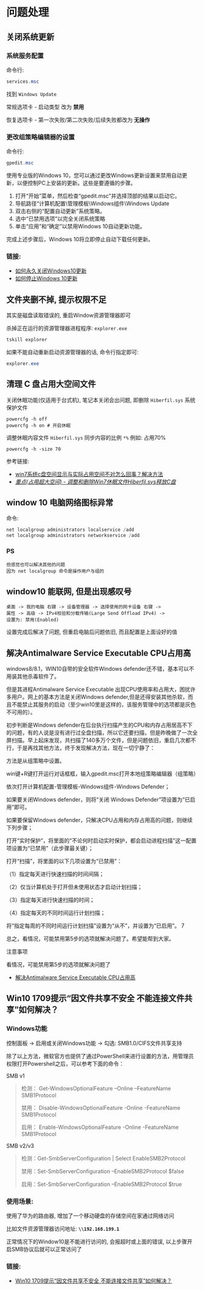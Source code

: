 # 问题处理

## 关闭系统更新

### 系统服务配置

命令行:

```powershell
services.msc
```

找到 `Windows Update`

常规选项卡 - 启动类型 改为 **禁用**

恢复选项卡 - 第一次失败/第二次失败/后续失败都改为 **无操作**

### 更改组策略编辑器的设置

命令行:

```powershell
gpedit.msc
```

使用专业版的Windows 10，您可以通过更改Windows更新设置来禁用自动更新，以便控制PC上安装的更新。这些是要遵循的步骤。

1. 打开“开始”菜单，然后检查“gpedit.msc”并选择顶部的结果以启动它。
2. 导航路径“计算机配置\管理模板\Windows组件\Windows Update
3. 双击右侧的“配置自动更新”系统策略。
4. 选中“已禁用选项”以完全关闭系统策略
5. 单击“应用”和“确定”以禁用Windows 10自动更新功能。

完成上述步骤后，Windows 10将立即停止自动下载任何更新。

### 链接:

* [如何永久关闭Windows10更新](https://jingyan.baidu.com/article/75ab0bcbb22d0bd6864db21e.html)
* [如何停止Windows 10更新](https://www.diyihuifu.com/how-to-stop-windows-10-update.html)

## 文件夹删不掉, 提示权限不足

其实是磁盘读取错误的, 重启Window资源管理器即可

杀掉正在运行的资源管理器进程程序: `explorer.exe`

```powershell
tskill explorer
```

如果不能自动重新启动资源管理器的话, 命令行指定即可:

```powershell
explorer.exe
```

## 清理 C 盘占用大空间文件
关闭休眠功能(仅适用于台式机), 笔记本关闭会出问题, 即删除 `Hiberfil.sys` 系统保护文件

    powercfg -h off
    powercfg -h on # 开启休眠

调整休眠内容文件 `Hiberfil.sys` 同步内容的比例 `*%` 例如: 占用70%

    powercfg -h -size 70

参考链接:
* [win7系统c盘空间显示与实际占用空间不对怎么回事？解决方法](http://www.xitongcheng.com/jiaocheng/win7_article_29079.html)
* [*重点(占用超大空间) - 调整和删除Win7休眠文件Hiberfil.sys释放C盘*](https://jingyan.baidu.com/article/f3ad7d0fc0992e09c2345b51.html)


## window 10 电脑网络图标异常

命令:
```powershell
net localgroup administrators localservice /add
net localgroup administrators networkservice /add
```

### PS
    但感觉也可以解决其他的问题
    因为 net localgroup 命令是操作用户与组的

## window10 能联网, 但是出现感叹号
    桌面 -> 我的电脑 右键 -> 设备管理器 -> 选择使用的网卡设备 右键 ->
    属性 -> 高级 -> IPv4校验和分载传输(Large Send Offload IPv4) ->
    设置为: 禁用(Enabled)

设置完成后解决了问题, 但重启电脑后问题依旧, 而且配置是上面设好的值

## 解决Antimalware Service Executable CPU占用高
windows8/8.1，WIN10自带的安全软件Windows defender还不错，基本可以不用装其他杀毒软件了。

但是其进程Antimalware Service Executable 出现CPU使用率和占用大，困扰许多用户。网上的基本方法是关闭Windows defender,但是还得安装其他杀软，而且不能禁止其服务的启动（至少win10里是这样的，该服务管理中的选项都是灰色不可用的）。

初步判断是Windows defender在后台执行扫描产生的CPU和内存占用居高不下的问题，有的人说是没有进行过全盘扫描，所以它还要扫描，但是昨晚做了一次全屏扫描。早上起床发现，共扫描了140多万个文件，但是问题依旧，重启几次都不行，于是再找其他方法，终于发现解决方法，现在一切宁静了：

方法是从组策略中设置。

win键+R键打开运行对话框框，输入gpedit.msc打开本地组策略编辑器（组策略）

依次打开计算机配置-管理模板-Windows组件-Windows Defender；

如果要关闭Windows defender，则将“关闭 Windows Defender”项设置为“已启用”即可。

如果要保留Windows defender，只解决CPU占用和内存占用高的问题，则继续下列步骤；

打开“实时保护”，将里面的“不论何时启动实时保护，都会启动进程扫描”这一配置项设置为“已禁用”（此步骤最关键）；

打开“扫描”，将里面的以下几项设置为“已禁用”：

（1）指定每天进行快速扫描的时间间隔；

（2）仅当计算机处于打开但未使用状态才启动计划扫描；

（3）指定每天进行快速扫描的时间；

（4）指定每天的不同时间运行计划扫描；

将“指定每周的不同时间运行计划扫描”设置为“从不”，并设置为“已启用”。
7

总之，看情况，可能禁用第5步的选项就解决问题了。希望能帮到大家。

注意事项

看情况，可能禁用第5步的选项就解决问题了

* [解决Antimalware Service Executable CPU占用高](https://jingyan.baidu.com/article/e75057f2c1f6edebc91a89ed.html)

## Win10 1709提示“因文件共享不安全 不能连接文件共享”如何解决？

### Windows功能

控制面板 -> 启用或关闭Windows功能 -> 勾选: SMB1.0/CIFS文件共享支持

除了以上方法，微软官方也提供了通过PowerShell来进行设置的方法，用管理员权限打开Powershell之后，可以参考下面的命令：

SMB v1

> 检测： Get-WindowsOptionalFeature –Online –FeatureName SMB1Protocol
>
> 禁用： Disable-WindowsOptionalFeature -Online -FeatureName SMB1Protocol
>
> 启用： Enable-WindowsOptionalFeature -Online -FeatureName SMB1Protocol

SMB v2/v3

> 检测：Get-SmbServerConfiguration | Select EnableSMB2Protocol
>
> 禁用：Set-SmbServerConfiguration –EnableSMB2Protocol $false
>
> 启用：Set-SmbServerConfiguration –EnableSMB2Protocol $true

### 使用场景:

使用了华为的路由器, 增加了一个移动硬盘的存储空间在家通过网络访问

比如文件资源管理器访问地址: **`\\192.168.199.1`**

正常情况下的Window10是不能进行访问的, 会报超时或上面的错误, 以上步骤开启SMB协议后就可以正常访问了

### 链接:

* [Win10 1709提示“因文件共享不安全 不能连接文件共享”如何解决？](https://www.pconline.com.cn/win10/1035/10357000.html)
